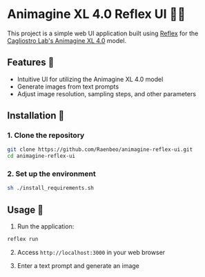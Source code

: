# Animagine XL 4.0 Reflex UI 🎨✨

This project is a simple web UI application built using [Reflex](https://reflex.dev) for the [Cagliostro Lab's Animagine XL 4.0](https://huggingface.co/cagliostrolab/animagine-xl-4.0) model.

## Features 🌟

- Intuitive UI for utilizing the Animagine XL 4.0 model
- Generate images from text prompts
- Adjust image resolution, sampling steps, and other parameters

## Installation 🚀

### 1. Clone the repository

```bash
git clone https://github.com/Raenbeo/animagine-reflex-ui.git
cd animagine-reflex-ui
```

### 2. Set up the environment

```bash
sh ./install_requirements.sh
```

## Usage 📝

1. Run the application:
```bash
reflex run
```

2. Access `http://localhost:3000` in your web browser

3. Enter a text prompt and generate an image
